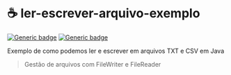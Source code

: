 # :coffee: ler-escrever-arquivo-exemplo

[![Generic badge](https://img.shields.io/badge/Fase-1-ff69b4.svg)](https://shields.io/)
[![Generic badge](https://img.shields.io/badge/Made%20with-JAVA-orange.svg)](https://shields.io/)

Exemplo de como podemos ler e escrever em arquivos TXT e CSV em Java

> Gestão de arquivos com FileWriter e FileReader
